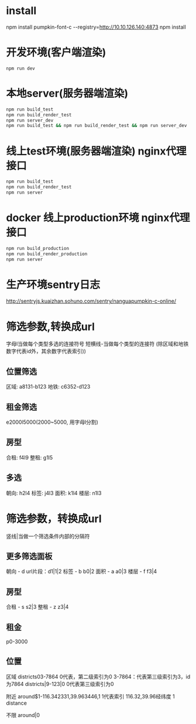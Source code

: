 # install
npm install pumpkin-font-c --registry=http://10.10.126.140:4873
npm install

# 开发环境(客户端渲染)
`npm run dev`

# 本地server(服务器端渲染)

```sh
npm run build_test
npm run build_render_test
npm run server_dev
npm run build_test && npm run build_render_test && npm run server_dev
```

# 线上test环境(服务器端渲染) nginx代理接口
```sh
npm run build_test
npm run build_render_test
npm run server
```

# docker 线上production环境 nginx代理接口
```sh
npm run build_production
npm run build_render_production
npm run server
```

# 生产环境sentry日志
http://sentryjs.kuaizhan.sohuno.com/sentry/nanguapumpkin-c-online/


# 筛选参数,转换成url
字母l当做每个类型多选的连接符号
短横线-当做每个类型的连接符
(除区域和地铁数字代表id外，其余数字代表索引))

## 位置筛选
区域: a8131-b123
地铁: c6352-d123

## 租金筛选
e2000l5000(2000~5000, 用字母l分割)

## 房型
合租: f4l9
整租: g1l5

## 多选
朝向: h2l4
标签: j4l3
面积: k1l4
楼层: n1l3
## 

# 筛选参数，转换成url
竖线|当做一个筛选条件内部的分隔符
## 更多筛选面板
朝向 - d
url片段：d1|1|2
标签 - b
b0|2
面积 - a
a0|3
楼层 - f
f3|4

## 房型
合租 - s
s2|3
整租 - z
z3|4

## 租金
p0-3000

## 位置
区域
districts$0$3-7864
0代表，第二级索引为0
3-7864：代表第三级索引为3，id为7864
districts|9-123|0
0代表第三级索引为0


附近
around$1-116.342331,39.963446,1
1代表索引
116.32,39.96经纬度
1 distance

不限
around|0
